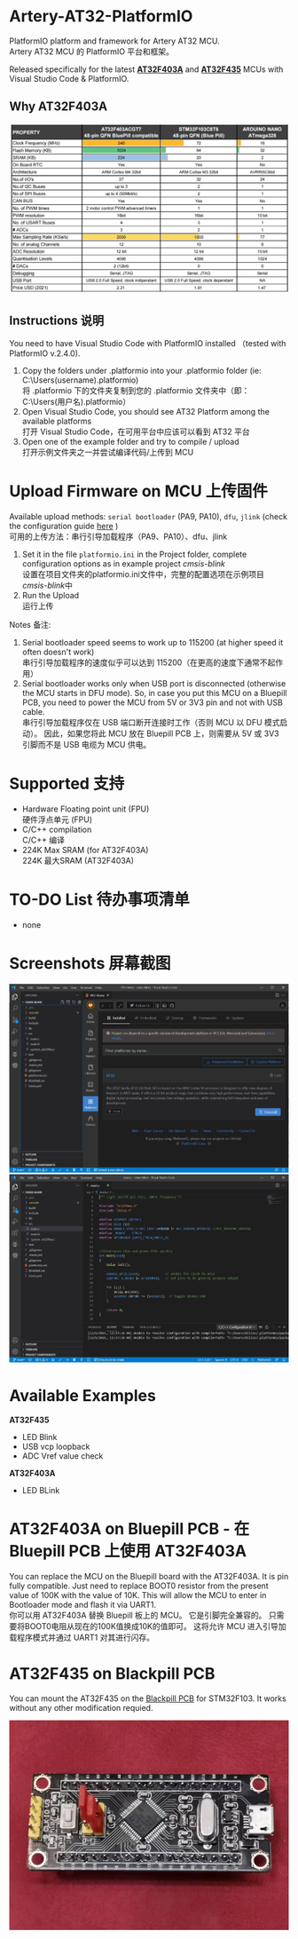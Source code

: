 # Artery-AT32-PlatformIO
 PlatformIO platform and framework for Artery AT32 MCU.<br>
 Artery AT32 MCU 的 PlatformIO 平台和框架。

Released specifically for the latest **[AT32F403A](https://www.arterychip.com/en/product/AT32F403A.jsp)** and **[AT32F435](https://www.arterychip.com/en/product/AT32F435.jsp)** MCUs with Visual Studio Code & PlatformIO.

## Why AT32F403A
![MCU Comparison](Docs/MCU_Comparison.jpg "MCU Comparison")

## Instructions 说明
You need to have Visual Studio Code with PlatformIO installed （tested with PlatformIO v.2.4.0). 
1) Copy the folders under .platformio into your .platformio folder (ie: C:\Users\(username)\.platformio)<br>
将 .platformio 下的文件夹复制到您的 .platformio 文件夹中（即：C:\Users\(用户名)\.platformio）
3) Open Visual Studio Code, you should see AT32 Platform among the available platforms<br>
打开 Visual Studio Code，在可用平台中应该可以看到 AT32 平台
4) Open one of the example folder and try to compile / upload<br>
打开示例文件夹之一并尝试编译代码/上传到 MCU

# Upload Firmware on MCU 上传固件
Available upload methods: `serial bootloader` (PA9, PA10), `dfu`, `jlink` (check the configuration guide [here](https://github.com/martinloren/Artery-AT32-PlatformIO/blob/main/JLINK.md) )<br>
可用的上传方法：串行引导加载程序（PA9、PA10）、dfu、jlink
1) Set it in the file `platformio.ini` in the Project folder, complete configuration options as in example project *cmsis-blink*<br>
设置在项目文件夹的platformio.ini文件中，完整的配置选项在示例项目*cmsis-blink*中
2) Run the Upload<br>
运行上传

Notes 备注: 
1) Serial bootloader speed seems to work up to 115200 (at higher speed it often doesn't work)<br>
串行引导加载程序的速度似乎可以达到 115200（在更高的速度下通常不起作用）
2) Serial bootloader works only when USB port is disconnected (otherwise the MCU starts in DFU mode). So, in case you put this MCU on a Bluepill PCB, you need to power the MCU from 5V or 3V3 pin and not with USB cable.<br>
串行引导加载程序仅在 USB 端口断开连接时工作（否则 MCU 以 DFU 模式启动）。 因此，如果您将此 MCU 放在 Bluepill PCB 上，则需要从 5V 或 3V3 引脚而不是 USB 电缆为 MCU 供电。

# Supported 支持
- Hardware Floating point unit (FPU)<br>
硬件浮点单元 (FPU)
- C/C++ compilation<br>
C/C++ 编译
- 224K Max SRAM (for AT32F403A)<br>
224K 最大SRAM (AT32F403A)

# TO-DO List 待办事项清单
- none

# Screenshots 屏幕截图
![VSCode Platform](Docs/VSCode_PlatformIO_2.jpg "VSCode Platform")
![VSCode Platform](Docs/VSCode_PlatformIO_1.jpg "VSCode Platform")

# Available Examples
**AT32F435**
- LED Blink
- USB vcp loopback
- ADC Vref value check

**AT32F403A**
- LED BLink

# AT32F403A on Bluepill PCB - 在 Bluepill PCB 上使用 AT32F403A
You can replace the MCU on the Bluepill board with the AT32F403A. It is pin fully compatible.
Just need to replace BOOT0 resistor from the present value of 100K with the value of 10K. This will allow the MCU to enter in Bootloader mode and flash it via UART1.<br>
你可以用 AT32F403A 替换 Bluepill 板上的 MCU。 它是引脚完全兼容的。
只需要将BOOT0电阻从现在的100K值换成10K的值即可。 这将允许 MCU 进入引导加载程序模式并通过 UART1 对其进行闪存。

# AT32F435 on Blackpill PCB
You can mount the AT32F435 on the [Blackpill PCB](https://item.taobao.com/item.htm?spm=a230r.1.14.44.458014682yTbFh&id=661526858750&ns=1&abbucket=11#detail) for STM32F103. It works without any other modification requied.

![AT32F435](Docs/AT32F435.jpg "AT32F435 on Blackpill board")

